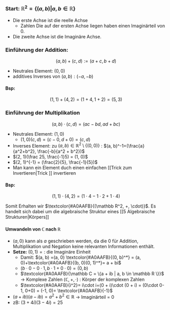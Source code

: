 ### Start: $\mathbb R^2 = \{(a, b) | a, b \in \mathbb R \}$ 
- Die erste Achse ist die reelle Achse 
	- Zahlen Die auf der ersten Achse liegen haben einen Imaginärteil von $0$. 
- Die zweite Achse ist die Imaginäre Achse. 

### Einführung der Addition: 
$$(a, b) + (c, d):=(a + c, b + d)$$
- Neutrales Element: $(0, 0)$ 
- additives Inverses von $(a, b): (-a, -b)$

#### Bsp:
$$(1, 1) + (4, 2) = (1 + 4, 1 + 2) = (5, 3)$$

### Einführung der Multiplikation
$$(a, b) \cdot (c, d) = (ac-bd, ad+bc)$$
- Neutrales Element: $(1, 0)$
	- $(1, 0)(c, d)= (c - 0, d + 0) = (c, d)$
- Inverses Element: zu $(a, b) \in \mathbb R ^2\setminus \{(0, 0)\}$ : $(a, b)^-1=(\frac{a}{a^2+b^2}, \frac{-b}{a^2 + b^2})$ 
- $(2, 1)(\frac 25, \frac{-1}5) = (1, 0)$ 
- $(2, 1)^{-1} = (\frac{2}{5}, \frac{-1}{5})$ 
- Man kann ein Element duch einen einfachen [[Trick zum Invertieren|Trick ]] invertieren

#### Bsp:
$$(1, 1)\cdot (4, 2)= (1\cdot 4 - 1 \cdot 2 + 1\cdot 4)$$

Somit Erhalten wir $\textcolor{#A0AAFB}{(\mathbb R^2, +, \cdot)}$. Es handelt sich dabei um die algebraische Struktur eines [[5 Algebraische Strukturen|Körpers]] 

#### Umwandeln von $\mathbb C$ nach $\mathbb R$ 

- $(a, 0)$ kann als $a$ geschrieben werden, da die $0$ für Addition, Multiplikation und Negation keine relevanten Informationen enthält. 
- **Setze:** $(0, 1)=:$ die Imaginäre Einheit
	- Damit: $(a, b) =(a, 0) \textcolor{#A0AAFB}{(0, b)^*} = (a, 0)+\textcolor{#A0AAFB}{(b, 0)(0, 1)^*}= a + bi$ 
	 -   $(b\cdot0-0\cdot1, b\cdot 1 + 0 \cdot 0) = (0, b)$ 
	 -  $\textcolor{#A0AAFB}{\mathbb C = \{a + ib | a, b \in \mathbb R \}}$ -> Komplexe Zahlen $(\mathbb C, +, \cdot)$ : Körper der komplexen Zahlen
	-  $\textcolor{#A0AAFB}{i^2}= i\cdot i=(0 + i)\cdot (0 + i) = (0\cdot 0-1, 0+0) = (-1, 0)= \textcolor{#A0AAFB}{-1}$
- $(a + ib)(a - ib) = a^2 + b^2 \in \mathbb R$ -> Imaginärteil = 0
- zB: $(3 + 4i)(3-4i) = 25$ 

